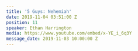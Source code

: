 ```yaml
---
title: '5 Guys: Nehemiah'
date: 2019-11-04 03:51:00 Z
position: 11
speaker: Ethan Harrington
media: https://www.youtube.com/embed/x-YE_i_6q3Y
message_date: 2019-11-03 10:00:00 Z
---
```


